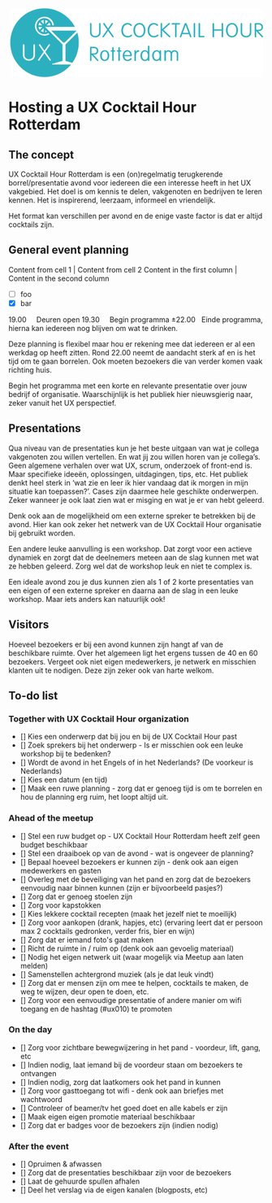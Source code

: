 <p align="center"><img src="/identity/ux_cocktail_hour_logo_text_v02.png" width=499 height=136 alt="UX Cocktail Hour Rotterdam logo"></p>

# Hosting a UX Cocktail Hour Rotterdam

## The concept
UX Cocktail Hour Rotterdam is een (on)regelmatig terugkerende borrel/presentatie avond voor iedereen die een interesse heeft in het UX vakgebied. Het doel is om kennis te delen, vakgenoten en bedrijven te leren kennen. Het is inspirerend, leerzaam, informeel en vriendelijk.

Het format kan verschillen per avond en de enige vaste factor is dat er altijd cocktails zijn.

## General event planning

Content from cell 1 | Content from cell 2
Content in the first column | Content in the second column

- [ ] foo
- [x] bar

19.00         Deuren open
19.30         Begin programma
±22.00     Einde programma, hierna kan iedereen nog blijven om wat te drinken.

Deze planning is flexibel maar hou er rekening mee dat iedereen er al een werkdag op heeft zitten. Rond 22.00 neemt de aandacht sterk af en is het tijd om te gaan borrelen. Ook moeten bezoekers die van verder komen vaak richting huis.

Begin het programma met een korte en relevante presentatie over jouw bedrijf of organisatie. Waarschijnlijk is het publiek hier nieuwsgierig naar, zeker vanuit het UX perspectief.

## Presentations
Qua niveau van de presentaties kun je het beste uitgaan van wat je collega vakgenoten zou willen vertellen. En wat jij zou willen horen van je collega’s. Geen algemene verhalen over wat UX, scrum, onderzoek of front-end is. Maar specifieke ideeën, oplossingen, uitdagingen, tips, etc.
Het publiek denkt heel sterk in ‘wat zie en leer ik hier vandaag dat ik morgen in mijn situatie kan toepassen?’. Cases zijn daarmee hele geschikte onderwerpen. Zeker wanneer je ook laat zien wat er misging en wat je er van hebt geleerd.

Denk ook aan de mogelijkheid om een externe spreker te betrekken bij de avond. Hier kan ook zeker het netwerk van de UX Cocktail Hour organisatie bij gebruikt worden.

Een andere leuke aanvulling is een workshop. Dat zorgt voor een actieve dynamiek en zorgt dat de deelnemers meteen aan de slag kunnen met wat ze hebben geleerd. Zorg wel dat de workshop leuk en niet te complex is.

Een ideale avond zou je dus kunnen zien als 1 of 2 korte presentaties van een eigen of een externe spreker en daarna aan de slag in een leuke workshop. Maar iets anders kan natuurlijk ook!

## Visitors
Hoeveel bezoekers er bij een avond kunnen zijn hangt af van de beschikbare ruimte. Over het algemeen ligt het ergens tussen de 40 en 60 bezoekers. Vergeet ook niet eigen medewerkers, je netwerk en misschien klanten uit te nodigen. Deze zijn zeker ook van harte welkom.

## To-do list

### Together with UX Cocktail Hour organization

- [] Kies een onderwerp dat bij jou en bij de UX Cocktail Hour past
- [] Zoek sprekers bij het onderwerp - Is er misschien ook een leuke workshop bij te bedenken?
- [] Wordt de avond in het Engels of in het Nederlands? (De voorkeur is Nederlands)
- [] Kies een datum (en tijd)
- [] Maak een ruwe planning - zorg dat er genoeg tijd is om te borrelen en hou de planning erg ruim, het loopt altijd uit.

### Ahead of the meetup

- [] Stel een ruw budget op - UX Cocktail Hour Rotterdam heeft zelf geen budget beschikbaar
- [] Stel een draaiboek op van de avond - wat is ongeveer de planning?
- [] Bepaal hoeveel bezoekers er kunnen zijn - denk ook aan eigen medewerkers en gasten
- [] Overleg met de beveiliging van het pand en zorg dat de bezoekers eenvoudig naar binnen kunnen (zijn er bijvoorbeeld pasjes?)
- [] Zorg dat er genoeg stoelen zijn
- [] Zorg voor kapstokken
- [] Kies lekkere cocktail recepten (maak het jezelf niet te moeilijk)
- [] Zorg voor aankopen (drank, hapjes, etc) (ervaring leert dat er persoon max 2 cocktails gedronken, verder fris, bier en wijn)
- [] Zorg dat er iemand foto's gaat maken
- [] Richt de ruimte in / ruim op (denk ook aan gevoelig materiaal)
- [] Nodig het eigen netwerk uit (waar mogelijk via Meetup aan laten melden)
- [] Samenstellen achtergrond muziek (als je dat leuk vindt)
- [] Zorg dat er mensen zijn om mee te helpen, cocktails te maken, de weg te wijzen, deur open te doen, etc.
- [] Zorg voor een eenvoudige presentatie of andere manier om wifi toegang en de hashtag (#ux010) te promoten

### On the day

- [] Zorg voor zichtbare bewegwijzering in het pand - voordeur, lift, gang, etc
- [] Indien nodig, laat iemand bij de voordeur staan om bezoekers te ontvangen
- [] Indien nodig, zorg dat laatkomers ook het pand in kunnen
- [] Zorg voor gasttoegang tot wifi - denk ook aan briefjes met wachtwoord
- [] Controleer of beamer/tv het goed doet en alle kabels er zijn
- [] Maak eigen eigen promotie materiaal beschikbaar
- [] Zorg dat er badges voor de bezoekers zijn (indien nodig)

### After the event

- [] Opruimen & afwassen
- [] Zorg dat de presentaties beschikbaar zijn voor de bezoekers
- [] Laat de gehuurde spullen afhalen
- [] Deel het verslag via de eigen kanalen (blogposts, etc)
